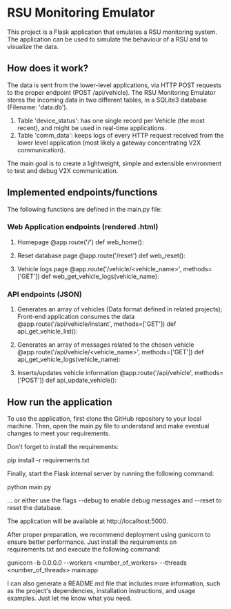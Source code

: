 # RSU Monitoring Emulator

This project is a Flask application that emulates a RSU monitoring system. The application can be used to simulate the behaviour of a RSU and to visualize the data.

## How does it work?

The data is sent from the lower-level applications, via HTTP POST requests to the proper endpoint (POST /api/vehicle). The RSU Monitoring Emulator stores the incoming data in two different tables, in a SQLite3 database (Filename: 'data.db'). 
1. Table 'device_status': has one single record per Vehicle (the most recent), and might be used in real-time applications.
2. Table 'comm_data': keeps logs of every HTTP request received from the lower level application (most likely a gateway concentrating V2X communication).

The main goal is to create a lightweight, simple and extensible environment to test and debug V2X communication.

## Implemented endpoints/functions
The following functions are defined in the main.py file:

### Web Application endpoints (rendered .html)
1. Homepage
@app.route('/')
def web_home():

2. Reset database page
@app.route('/reset')
def web_reset():

3. Vehicle logs page
@app.route('/vehicle/<vehicle_name>', methods=['GET'])
def web_get_vehicle_logs(vehicle_name):

### API endpoints (JSON)
1. Generates an array of vehicles (Data format defined in related projects); Front-end application consumes the data
@app.route('/api/vehicle/instant', methods=['GET'])
def api_get_vehicle_list():

2. Generates an array of messages related to the chosen vehicle
@app.route('/api/vehicle/<vehicle_name>', methods=['GET'])
def api_get_vehicle_logs(vehicle_name):

3. Inserts/updates vehicle information
@app.route('/api/vehicle', methods=['POST'])
def api_update_vehicle():

## How run the application
To use the application, first clone the GitHub repository to your local machine. Then, open the main.py file to understand and make eventual changes to meet your requirements.

Don't forget to install the requirements:

pip install -r requirements.txt

Finally, start the Flask internal server by running the following command:

python main.py

... or either use the flags --debug to enable debug messages and --reset to reset the database.

The application will be available at http://localhost:5000.

After proper preparation, we recommend deployment using gunicorn to ensure better performance. Just install the requirements on requirements.txt and execute the following command:

gunicorn -b 0.0.0.0 --workers <number_of_workers> --threads <number_of_threads> main:app

I can also generate a README.md file that includes more information, such as the project's dependencies, installation instructions, and usage examples. Just let me know what you need.